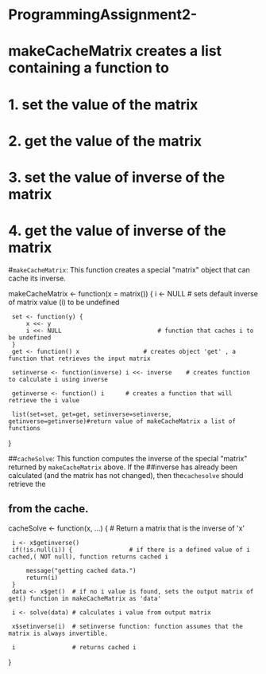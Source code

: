 # ProgrammingAssignment2-
# makeCacheMatrix creates a list containing a function to 
 # 1. set the value of the matrix 
 # 2. get the value of the matrix 
 # 3. set the value of inverse of the matrix 
 # 4. get the value of inverse of the matrix 
 
 
  #`makeCacheMatrix`: This function creates a special "matrix" object that can cache its inverse.  
  
  makeCacheMatrix <- function(x = matrix()) { 
     i <- NULL                                 # sets default inverse of matrix value (i) to be undefined 
     
     set <- function(y) { 
         x <<- y 
         i <<- NULL                           # function that caches i to be undefined
     } 
     get <- function() x                  # creates object 'get' , a function that retrieves the input matrix
     
     setinverse <- function(inverse) i <<- inverse    # creates function to calculate i using inverse
     
     getinverse <- function() i      # creates a function that will retrieve the i value
     
     list(set=set, get=get, setinverse=setinverse, getinverse=getinverse)#return value of makeCacheMatrix a list of functions
 }

 
  ##`cacheSolve`: This function computes the inverse of the special "matrix" returned by `makeCacheMatrix` above. If the       ##inverse has already been calculated (and the matrix has not changed), then the`cachesolve` should retrieve the
  ## from the cache.  
 
 cacheSolve <- function(x, ...) {             # Return a matrix that is the inverse of 'x'
  
     i <- x$getinverse() 
     if(!is.null(i)) {                # if there is a defined value of i cached,( NOT null), function returns cached i 
     
         message("getting cached data.") 
         return(i) 
     } 
     data <- x$get()  # if no i value is found, sets the output matrix of get() function in makeCacheMatrix as 'data' 
     
     i <- solve(data) # calculates i value from output matrix 
     
     x$setinverse(i)  # setinverse function: function assumes that the matrix is always invertible. 
     
     i                # returns cached i
 } 
 
 
